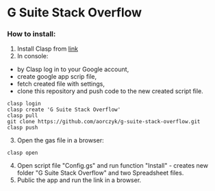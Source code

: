 # G Suite Stack Overflow

### How to install:
1. Install Clasp from [link](https://github.com/google/clasp)
2. In console: 
- by Clasp log in to your Google account,
- create google app scrip file,
- fetch created file with settings,
- clone this repository and push code to the new created script file.
```
clasp login
clasp create 'G Suite Stack Overflow'
clasp pull
git clone https://github.com/aorczyk/g-suite-stack-overflow.git
clasp push
```
3. Open the gas file in a browser:
```
clasp open
```
4. Open script file "Config.gs" and run function "Install" - creates new folder "G Suite Stack Overflow" and two Spreadsheet files.
5. Public the app and run the link in a browser.
